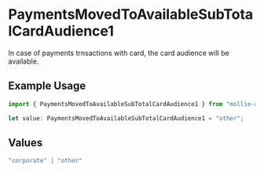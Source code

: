 # PaymentsMovedToAvailableSubTotalCardAudience1

In case of payments trnsactions with card, the card audience will be available.

## Example Usage

```typescript
import { PaymentsMovedToAvailableSubTotalCardAudience1 } from "mollie-api-typescript/models/operations";

let value: PaymentsMovedToAvailableSubTotalCardAudience1 = "other";
```

## Values

```typescript
"corporate" | "other"
```